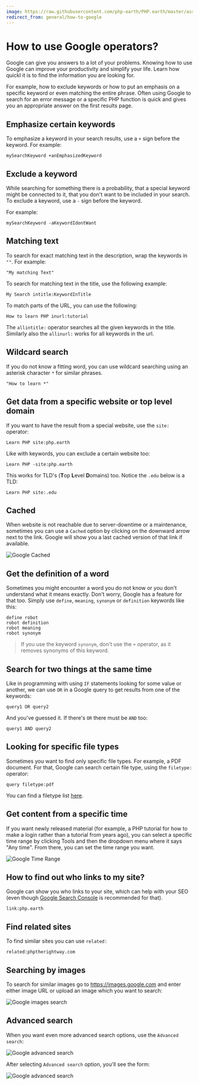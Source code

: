 ```yaml
---
image: https://raw.githubusercontent.com/php-earth/PHP.earth/master/assets/images/general/google-time.png
redirect_from: general/how-to-google
---
```


# How to use Google operators?

Google can give you answers to a lot of your problems. Knowing how to use Google
can improve your productivity and simplify your life. Learn how quickl it is to
find the information you are looking for.

For example, how to exclude keywords or how to put an emphasis on a specific
keyword or even matching the entire phrase. Often using Google to search for an
error message or a specific PHP function is quick and gives you an appropriate
answer on the first results page.

## Emphasize certain keywords

To emphasize a keyword in your search results, use a `+` sign before the keyword.
For example:

```
mySearchKeyword +anEmphasizedKeyword
```

## Exclude a keyword

While searching for something there is a probability, that a special keyword
might be connected to it, that you don't want to be included in your search. To
exclude a keyword, use a `-` sign before the keyword.

For example:

```text
mySearchKeyword -aKeywordIdontWant
```

## Matching text

To search for exact matching text in the description, wrap the keywords in `""`.
For example:

```
"My matching Text"
```

To search for matching text in the title, use the following example:

```
My Search intitle:KeywordInTitle
```

To match parts of the URL, you can use the following:

```
How to learn PHP inurl:tutorial
```

The `allintitle:` operator searches all the given keywords in the title. Similarly
also the `allinurl:` works for all keywords in the url.

## Wildcard search

If you do not know a fitting word, you can use wildcard searching using an
asterisk character `*` for similar phrases.

```
"How to learn *"
```

## Get data from a specific website or top level domain

If you want to have the result from a special website, use the `site:` operator:

```
Learn PHP site:php.earth
```

Like with keywords, you can exclude a certain website too:

```
Learn PHP -site:php.earth
```

This works for TLD's (**T**op **L**evel **D**omains) too. Notice the `.edu`
below is a TLD:

```
Learn PHP site:.edu
```

## Cached

When website is not reachable due to server-downtime or a maintenance, sometimes
you can use a `Cached` option by clicking on the downward arrow next to the link.
Google will show you a last cached version of that link if available.

![Google Cached](https://raw.githubusercontent.com/php-earth/PHP.earth/master/assets/images/faq/misc/google-cached.png "Google Cached")

## Get the definition of a word

Sometimes you might encounter a word you do not know or you don't understand
what it means exactly. Don't worry, Google has a feature for that too. Simply
use `define`, `meaning`, `synonym` or `definition` keywords like this:

```
define robot
robot definition
robot meaning
robot synonym
```

> If you use the keyword `synonym`, don't use the `+` operator, as it removes
> synonyms of this keyword.

## Search for two things at the same time

Like in programming with using `IF` statements looking for some value or another,
we can use `OR` in a Google query to get results from one of the keywords:

```
query1 OR query2
```

And you've guessed it. If there's `OR` there must be `AND` too:

```
query1 AND query2
```

## Looking for specific file types

Sometimes you want to find only specific file types. For example, a PDF document.
For that, Google can search certain file type, using the `filetype:` operator:

```
query filetype:pdf
```

You can find a filetype list [here](https://en.wikipedia.org/wiki/List_of_file_formats).

## Get content from a specific time

If you want newly released material (for example, a PHP tutorial for how to make
a login rather than a tutorial from years ago), you can select a specific time
range by clicking Tools and then the dropdown menu where it says "Any time".
From there, you can set the time range you want.

![Google Time Range](https://raw.githubusercontent.com/php-earth/PHP.earth/master/assets/images/general/google-time.png "Google Time Range")

## How to find out who links to my site?

Google can show you who links to your site, which can help with your SEO (even
though [Google Search Console](https://www.google.com/webmasters/tools/home) is
recommended for that).

```
link:php.earth
```

## Find related sites

To find similar sites you can use `related:`

```text
related:phptherightway.com
```

## Searching by images

To search for similar images go to https://images.google.com and enter either
image URL or upload an image which you want to search:

![Google images search](https://raw.githubusercontent.com/php-earth/PHP.earth/master/assets/images/faq/misc/google-images.png "Google Images Search")

## Advanced search

When you want even more advanced search options, use the `Advanced search`:

![Google advanced search](https://raw.githubusercontent.com/php-earth/PHP.earth/master/assets/images/faq/misc/google-advanced.png "Google advanced search")

After selecting `Advanced search` option, you'll see the form:

![Google advanced search](https://raw.githubusercontent.com/php-earth/PHP.earth/master/assets/images/faq/misc/google-advanced-2.png "Google advanced search")
